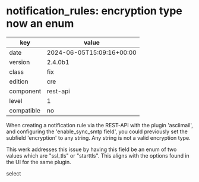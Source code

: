 [//]: # (werk v2)
# notification_rules: encryption type now an enum

key        | value
---------- | ---
date       | 2024-06-05T15:09:16+00:00
version    | 2.4.0b1
class      | fix
edition    | cre
component  | rest-api
level      | 1
compatible | no

When creating a notification rule via the REST-API with the plugin
'asciimail', and configuring the 'enable_sync_smtp field', you could
previously set the subfield 'encryption' to any string.  Any string
is not a valid encryption type.

This werk addresses this issue by having this field be an enum of two
values which are "ssl_tls" or "starttls". This aligns with the options
found in the UI for the same plugin.


select
